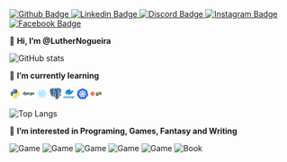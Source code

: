 <div>
<!--Github-->
<a href="https://github.com/LutherNogueira">
<img src="https://camo.githubusercontent.com/309aabd71a71e4079eac82fa1923e37a5ef66105329deee786572d4bdc7c966b/68747470733a2f2f696d672e736869656c64732e696f2f62616467652f4769746875622d2d626c75653f7374796c653d736f6369616c266c6f676f3d676974687562266c696e6b3d68747470733a2f2f6769746875622e636f6d2f6574746f72656c65616e64726f746f676e6f6c69" alt="Github Badge" data-canonical-src="https://img.shields.io/badge/Github--blue?style=social&amp;logo=github&amp;link=https://github.com/luthernogueira" style="max-width:100%;">
</a>
<!--LinkedIn-->
<a href="https://github.com/LutherNogueira">
<img src="https://camo.githubusercontent.com/3d3898b05a66ed9f0a7b801e9b100d5b4c7d8a3184083749a7dcc066ab7953fd/68747470733a2f2f696d672e736869656c64732e696f2f62616467652f4c696e6b6564696e2d2d626c75653f7374796c653d736f6369616c266c6f676f3d6c696e6b6564696e266c696e6b3d68747470733a2f2f7777772e6c696e6b6564696e2e636f6d2f696e2f6574746f72652d6c65616e64726f2d746f676e6f6c692f" alt="Linkedin Badge" data-canonical-src="https://img.shields.io/badge/Linkedin--blue?style=social&amp;logo=linkedin&amp;link=https://www.linkedin.com/in/luananogueiradev" style="max-width:100%;">
</a>
<!--Discord-->
<a href="https://discord.gg/pTjA2WHq8f">
<img src="https://camo.githubusercontent.com/9d501883451ab7168806da03c1ee10a1cc521f68e4a875d82a4f4b918d0e2e92/68747470733a2f2f696d672e736869656c64732e696f2f62616467652f446973636f72642d2d626c75653f7374796c653d736f6369616c266c6f676f3d646973636f7264266c696e6b3d68747470733a2f2f646973636f72642e67672f4d7236797870345a4532" alt="Discord Badge" data-canonical-src="https://img.shields.io/badge/Discord--blue?style=social&amp;logo=discord&amp;link=https://discord.gg/pTjA2WHq8f" style="max-width:100%;">
</a>
<!--Instagram-->
<a href="https://www.facebook.com/luthernogueira">
<img src="https://camo.githubusercontent.com/7739f72c5ef14a6d7eb34be649580e02da99f3db568d9e8c73ae46523fe3a189/68747470733a2f2f696d672e736869656c64732e696f2f62616467652f496e7374616772616d2d2d626c75653f7374796c653d736f6369616c266c6f676f3d696e7374616772616d266c696e6b3d68747470733a2f2f7777772e696e7374616772616d2e636f6d2f6574746f72656c65616e64726f746f676e6f6c692f" alt="Instagram Badge" data-canonical-src="https://img.shields.io/badge/Instagram--blue?style=social&amp;logo=instagram&amp;link=https://www.instagram.com/luthernogueira/" style="max-width:100%;">
</a>
<!--Facebook-->
<a href="https://www.facebook.com/luthernogueira">
<img src="https://camo.githubusercontent.com/4cf10a2ec5fa14dfbfe8d23a6e3a898aa8f81a3c01fc853e018494c3304a53d1/68747470733a2f2f696d672e736869656c64732e696f2f62616467652f46616365626f6f6b2d2d626c75653f7374796c653d736f6369616c266c6f676f3d66616365626f6f6b266c696e6b3d68747470733a2f2f7777772e66616365626f6f6b2e636f6d2f6574746f72652e6c65616e64726f2e746f676e6f6c69" alt="Facebook Badge" data-canonical-src="https://img.shields.io/badge/Facebook--blue?style=social&amp;logo=facebook&amp;link=https://www.facebook.com/luthernogueira" style="max-width:100%;">
</a>
</div>

👋 **Hi, I’m @LutherNogueira**

<div>
<img src="https://github-readme-stats.vercel.app/api?username=luthernogueira&amp;show_icons=true&amp;theme=dracula" alt="GitHub stats" data-canonical-src="https://github-readme-stats.vercel.app/api?username=luthernogueira&amp;show_icons=true&amp;theme=dracula" style="max-width:100%;">
</div>

🌱 **I’m currently learning**
<div>
 
<code><img height="20" src="https://raw.githubusercontent.com/devicons/devicon/2ae2a900d2f041da66e950e4d48052658d850630/icons/python/python-original.svg"></code>
<code><img height="20" src="https://raw.githubusercontent.com/github/explore/80688e429a7d4ef2fca1e82350fe8e3517d3494d/topics/django/django.png"></code>
<code><img height="20" src="https://raw.githubusercontent.com/github/explore/80688e429a7d4ef2fca1e82350fe8e3517d3494d/topics/react/react.png"></code>
<code><img height="20" src="https://raw.githubusercontent.com/github/explore/80688e429a7d4ef2fca1e82350fe8e3517d3494d/topics/postgresql/postgresql.png"></code>
<code><img height="20" src="https://raw.githubusercontent.com/github/explore/80688e429a7d4ef2fca1e82350fe8e3517d3494d/topics/docker/docker.png"></code>
<code><img height="20" src="https://raw.githubusercontent.com/github/explore/80688e429a7d4ef2fca1e82350fe8e3517d3494d/topics/kubernetes/kubernetes.png"></code>
<code><img height="20" src="https://raw.githubusercontent.com/github/explore/80688e429a7d4ef2fca1e82350fe8e3517d3494d/topics/git/git.png"></code>
</div>

<div>
<img src="https://github-readme-stats.vercel.app/api/top-langs/?username=luthernogueira&amp;theme=dracula" alt="Top Langs" data-canonical-src="https://github-readme-stats.vercel.app/api/top-langs/?username=luthernogueira&amp;theme=dracula" style="max-width:100%;">
</div>

👀 **I’m interested in Programing, Games, Fantasy and Writing**

<div>
<img height="100" src="https://cdn1.epicgames.com/4158b699dd70447a981fee752d970a3e/offer/EGS_KINGDOMHEARTSHD1525ReMIX_SquareEnix_S6-1200x1600-132fc1f63bf40a41cddbff3bab7acc52.jpg" alt="Game">
<img height="100" src="https://cdn1.epicgames.com/c8ff067c1c984cd7ab1998e8a9afc8b6/offer/EGS_KINGDOMHEARTSHD28FinalChapterPrologue_SquareEnix_S6-1200x1600-a3fc8fc218fe1ff3541dc2b5b9f076d7.jpg" alt="Game">
<img height="100" src="https://upload.wikimedia.org/wikipedia/pt/0/0f/Legend_of_Zelda_Breath_of_the_Wild_capa.png" alt="Game">
<img height="100" src="https://image.api.playstation.com/cdn/UP0082/CUSA00288_00/8B4roSt9E7Qz2z7eWp9lTxMvMsbdIBS5.png" alt="Game">
<img height="100" src="https://i.redd.it/75rjpmgqedf11.jpg" alt="Game">
<img height="100" src="https://github.com/LutherNogueira/Arcamo/blob/main/Potuguese/img/Capa.jpg" alt="Book">

<!--
<img height="100" src="" alt="Game"> -->

</div>

<!---
LutherNogueira/LutherNogueira is a ✨ special ✨ repository because its `README.md` (this file) appears on your GitHub profile.
You can click the Preview link to take a look at your changes.
--->
